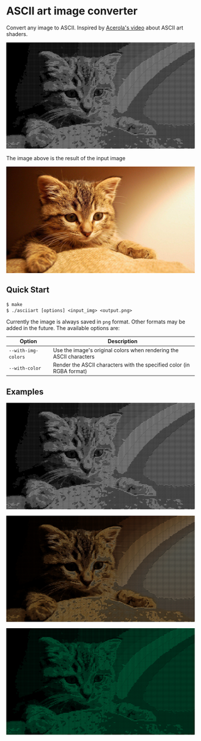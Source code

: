 # ASCII art image converter

Convert any image to ASCII. Inspired by [Acerola's
video](https://youtu.be/gg40RWiaHRY?si=BXRhRr5xB4rvH4QU) about ASCII art
shaders.

![cat_default](examples/cat_default.png)

The image above is the result of the input image

![cat](examples/cat.png)

## Quick Start

```console
$ make
$ ./asciiart [options] <input_img> <output.png>
```

Currently the image is always saved in `png` format. Other formats may be added
in the future. The available options are:

| Option              | Description                                                           |
|---------------------|-----------------------------------------------------------------------|
| `--with-img-colors` | Use the image's original colors when rendering the ASCII characters   |
| `--with-color`      | Render the ASCII characters with the specified color (in RGBA format) |

## Examples

![cat_default](examples/cat_default.png)

![cat_with_img_colors](examples/cat_with_img_colors.png)

![cat_with_color](examples/cat_with_color.png)
